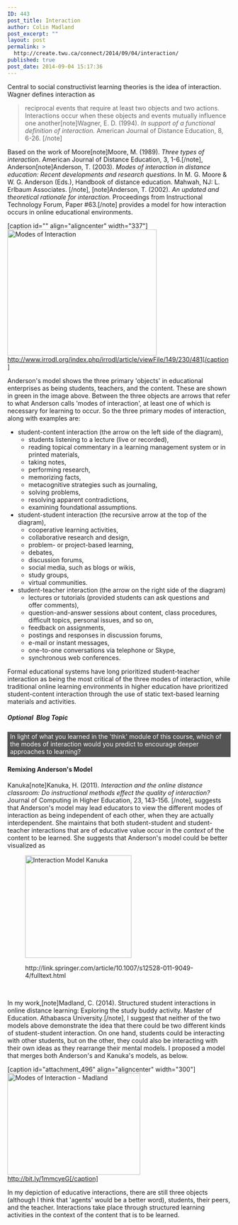 ```yaml
---
ID: 443
post_title: Interaction
author: Colin Madland
post_excerpt: ""
layout: post
permalink: >
  http://create.twu.ca/connect/2014/09/04/interaction/
published: true
post_date: 2014-09-04 15:17:36
---
```

Central to social constructivist learning theories is the idea of interaction. Wagner defines interaction as
<blockquote>reciprocal events that require at least two objects and two actions. Interactions occur when these objects and events mutually influence one another[note]Wagner, E. D. (1994). <em>In support of a functional definition of interaction.</em> American Journal of Distance Education, 8, 6-26. [/note]</blockquote>
Based on the work of Moore[note]Moore, M. (1989). <em>Three types of interaction</em>. American Journal of Distance Education, 3, 1-6.[/note], Anderson[note]Anderson, T. (2003). <em>Modes of interaction in distance education: Recent developments and research questions</em>. In M. G. Moore &amp; W. G. Anderson (Eds.), Handbook of distance education. Mahwah, NJ: L. Erlbaum Associates. [/note], [note]Anderson, T. (2002). <em>An updated and theoretical rationale for interaction.</em> Proceedings from Instructional Technology Forum, Paper #63.[/note] provides a model for how interaction occurs in online educational environments.

[caption id="" align="aligncenter" width="337"]<a href="http://www.irrodl.org/index.php/irrodl/article/viewFile/149/230/481"><img src="http://www.irrodl.org/index.php/irrodl/article/viewFile/149/230/481" alt="Modes of Interaction" width="337" height="285" /></a> http://www.irrodl.org/index.php/irrodl/article/viewFile/149/230/481[/caption]

Anderson's model shows the three primary 'objects' in educational enterprises as being students, teachers, and the content. These are shown in green in the image above. Between the three objects are arrows that refer to what Anderson calls 'modes of interaction', at least one of which is necessary for learning to occur. So the three primary modes of interaction, along with examples are:
<ul>
	<li>student-content interaction (the arrow on the left side of the diagram),
<ul>
	<li>students listening to a lecture (live or recorded),</li>
	<li>reading topical commentary in a learning management system or in printed materials,</li>
	<li>taking notes,</li>
	<li>performing research,</li>
	<li>memorizing facts,</li>
	<li>metacognitive strategies such as journaling,</li>
	<li>solving problems,</li>
	<li>resolving apparent contradictions,</li>
	<li>examining foundational assumptions.</li>
</ul>
</li>
	<li>student-student interaction (the recursive arrow at the top of the diagram),
<ul>
	<li>cooperative learning activities,</li>
	<li>collaborative research and design,</li>
	<li>problem- or project-based learning,</li>
	<li>debates,</li>
	<li>discussion forums,</li>
	<li>social media, such as blogs or wikis,</li>
	<li>study groups,</li>
	<li>virtual communities.</li>
</ul>
</li>
	<li>student-teacher interaction (the arrow on the right side of the diagram)
<ul>
	<li>lectures or tutorials (provided students can ask questions and offer comments),</li>
	<li>question-and-answer sessions about content, class procedures, difficult topics, personal issues, and so on,</li>
	<li>feedback on assignments,</li>
	<li>postings and responses in discussion forums,</li>
	<li>e-mail or instant messages,</li>
	<li>one-to-one conversations via telephone or Skype,</li>
	<li>synchronous web conferences.</li>
</ul>
</li>
</ul>
Formal educational systems have long prioritized student-teacher interaction as being the most critical of the three modes of interaction, while traditional online learning environments in higher education have prioritized student-content interaction through the use of static text-based learning materials and activities.
<h5>Optional  Blog Topic</h5>
<p style="padding: 2px 6px 4px 6px;color: #ffffff;background-color: #555555">In light of what you learned in the 'think' module of this course, which of the modes of interaction would you predict to encourage deeper approaches to learning?</p>

<h4>Remixing Anderson's Model</h4>
Kanuka[note]Kanuka, H. (2011). <em>Interaction and the online distance classroom: Do instructional methods effect the quality of interaction?</em> Journal of Computing in Higher Education, 23, 143-156. [/note], suggests that Anderson's model may lead educators to view the different modes of interaction as being independent of each other, when they are actually interdependent. She maintains that both student-student and student-teacher interactions that are of educative value occur in the <em>context</em> of the content to be learned. She suggests that Anderson's model could be better visualized as

<figure class="aligncenter"><figcaption><a href="http://create.twu.ca/connect/files/2014/09/Interaction-Model-Kanuka.gif"><img class="aligncenter wp-image-494 size-full" src="http://create.twu.ca/connect/files/2014/09/Interaction-Model-Kanuka.gif" alt="Interaction Model Kanuka" width="240" height="232" /></a></figcaption></figure><figure class="aligncenter"><figcaption>http://link.springer.com/article/10.1007/s12528-011-9049-4/fulltext.html</figcaption></figure>&nbsp;

In my work,[note]Madland, C. (2014). Structured student interactions in online distance learning: Exploring the study buddy activity. Master of Education. Athabasca University.[/note], I suggest that neither of the two models above demonstrate the idea that there could be two different kinds of student-student interaction. On one hand, students could be interacting with other students, but on the other, they could also be interacting with their own ideas as they rearrange their mental models. I proposed a model that merges both Anderson's and Kanuka's models, as below.

[caption id="attachment_496" align="aligncenter" width="300"]<a href="http://create.twu.ca/connect/files/2014/09/Modes-of-Interaction-Madland.png"><img class="wp-image-496 size-medium" src="http://create.twu.ca/connect/files/2014/09/Modes-of-Interaction-Madland-300x230.png" alt="Modes of Interaction - Madland" width="300" height="230" /></a> http://bit.ly/1mmcyeG[/caption]

In my depiction of educative interactions, there are still three objects (although I think that 'agents' would be a better word), students, their peers, and the teacher. Interactions take place through structured learning activities in the context of the content that is to be learned.